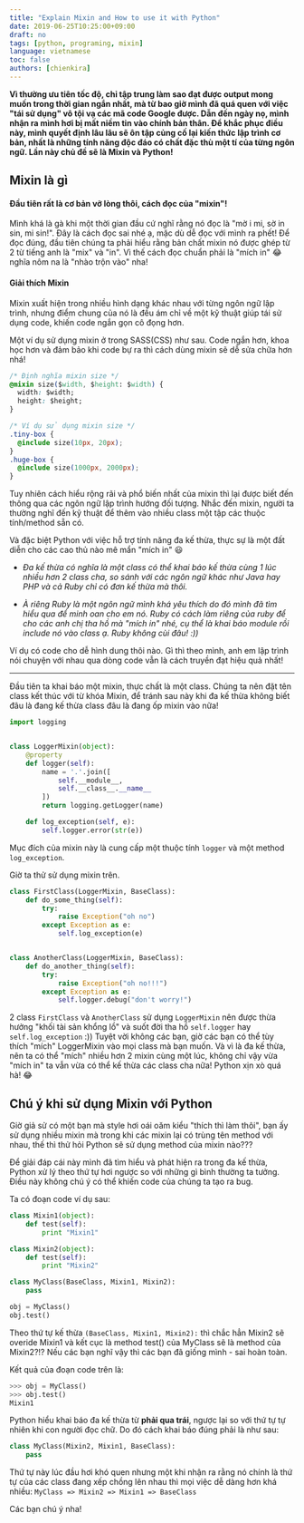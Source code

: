```yaml
---
title: "Explain Mixin and How to use it with Python"
date: 2019-06-25T10:25:00+09:00
draft: no
tags: [python, programing, mixin]
language: vietnamese
toc: false
authors: [chienkira]
---
```


**Vì thường ưu tiên tốc độ, chỉ tập trung làm sao đạt được output mong muốn trong thời gian ngắn nhất, mà từ bao giờ mình đã quá quen với việc "tái sử dụng" vô tội vạ các mã code Google được. Dẫn đến ngày nọ, mình nhận ra mình hơi bị mất niềm tin vào chính bản thân. Để khắc phục điều này, mình quyết định lâu lâu sẽ ôn tập củng cố lại kiến thức lập trình cơ bản, nhất là những tính năng độc đáo có chất đặc thù một tí của từng ngôn ngữ. Lần này chủ đề sẽ là Mixin và Python!**

## Mixin là gì

#### Đầu tiên rất là cơ bản vỡ lòng thôi, cách đọc của "mixin"!

Mình khá là gà khi một thời gian đầu cứ nghĩ rằng nó đọc là "mờ i mi, sờ in sin, mi sin!".
Đây là cách đọc sai nhé ạ, mặc dù dễ đọc với mình ra phết!
Để đọc đúng, đầu tiên chúng ta phải hiểu rằng bản chất mixin nó được ghép từ 2 từ tiếng anh là "mix" và "in".
Vì thế cách đọc chuẩn phải là "mích in" :joy: nghĩa nôm na là "nhào trộn vào" nha!

#### Giải thích Mixin 

Mixin xuất hiện trong nhiều hình dạng khác nhau với từng ngôn ngữ lập trình, nhưng điểm chung của nó là đều ám chỉ về một kỹ thuật giúp tái sử dụng code, khiến code ngắn gọn cô đọng hơn.

Một ví dụ sử dụng mixin ở trong SASS(CSS) như sau. Code ngắn hơn, khoa học hơn và đảm bảo khi code bự ra thì cách dùng mixin sẽ dễ sửa chữa hơn nhá!

```CSS
/* Định nghĩa mixin size */
@mixin size($width, $height: $width) {
  width: $width;
  height: $height;
}

/* Ví dụ sử dụng mixin size */
.tiny-box {
  @include size(10px, 20px);
}
.huge-box {
  @include size(1000px, 2000px);
}
```

Tuy nhiên cách hiểu rộng rãi và phổ biến nhất của mixin thì lại được biết đến thông qua các ngôn ngữ lập trình hướng đối tượng. Nhắc đến mixin, người ta thường nghĩ đến kỹ thuật để thêm vào nhiều class một tập các thuộc tính/method sẵn có.

Và đặc biệt Python với việc hỗ trợ tính năng đa kế thừa, thực sự là một đất diễn cho các cao thủ nào mê mẩn "mích in" :smiley: 

- *Đa kế thừa có nghĩa là một class có thể khai báo kế thừa cùng 1 lúc nhiều hơn 2 class cha, so sánh với các ngôn ngữ khác như Java hay PHP và cả Ruby chỉ có đơn kế thừa mà thôi.*

- *À riêng Ruby là một ngôn ngữ mình khá yêu thích do đó mình đã tìm hiểu qua để minh oan cho em nó. Ruby có cách làm riêng của ruby để cho các anh chị tha hồ mà "mích in" nhé, cụ thể là khai báo module rồi include nó vào class ạ. Ruby không cùi đâu! :))*

Ví dụ có code cho dễ hình dung thôi nào. Gì thì theo mình, anh em lập trình 
nói chuyện với nhau qua dòng code vẫn là cách truyền đạt hiệu quả nhất!

---

Đầu tiên ta khai báo một mixin, thực chất là một class. Chúng ta nên đặt tên class kết thúc với từ khóa Mixin, để tránh sau này khi đa kế thừa không biết đâu là đang kế thừa class đâu là đang ốp mixin vào nữa!

```python
import logging


class LoggerMixin(object):
    @property
    def logger(self):
        name = '.'.join([
            self.__module__,
            self.__class__.__name__
        ])
        return logging.getLogger(name)

    def log_exception(self, e):
        self.logger.error(str(e))
```

Mục đích của mixin này là cung cấp một thuộc tính `logger` và một method `log_exception`.

Giờ ta thử sử dụng mixin trên.

```python
class FirstClass(LoggerMixin, BaseClass):
    def do_some_thing(self):
        try:
            raise Exception("oh no")
        except Exception as e:
            self.log_exception(e)


class AnotherClass(LoggerMixin, BaseClass):
    def do_another_thing(self):
        try:
            raise Exception("oh no!!!")
        except Exception as e:
            self.logger.debug("don't worry!")
```

2 class `FirstClass` và `AnotherClass` sử dụng `LoggerMixin` nên được thừa hưởng "khối tài sản khổng lồ" và suốt đời tha hồ `self.logger` hay `self.log_exception` :)) Tuyệt vời không các bạn, giờ các bạn có thể tùy thích "mích" LoggerMixin vào mọi class mà bạn muốn. Và vì là đa kế thừa, nên ta có thể "mích" nhiều hơn 2 mixin cùng một lúc, không chỉ vậy vừa "mích in" ta vẫn vừa có thể kế thừa các class cha nữa! Python xịn xò quá hà! :joy:

## Chú ý khi sử dụng Mixin với Python

Giờ giả sử có một bạn mà style hơi oái oăm kiểu "thích thì làm thôi", bạn ấy sử dụng nhiều mixin mà trong khi các mixin lại có trùng tên method với nhau, thế thì thử hỏi Python sẽ sử dụng method của mixin nào???

Để giải đáp cái này mình đã tìm hiểu và phát hiện ra trong đa kế thừa, Python xử lý theo thứ tự hơi ngược so với những gì bình thường ta tưởng.
Điều này không chú ý có thể khiến code của chúng ta tạo ra bug.

Ta có đoạn code ví dụ sau:
```python
class Mixin1(object):
    def test(self):
        print "Mixin1"

class Mixin2(object):
    def test(self):
        print "Mixin2"

class MyClass(BaseClass, Mixin1, Mixin2):
    pass

obj = MyClass()
obj.test()
```

Theo thứ tự kế thừa `(BaseClass, Mixin1, Mixin2):` thì chắc hẳn Mixin2 sẽ overide Mixin1 và kết cục là method test() của MyClass sẽ là method của Mixin2?!? Nếu các bạn nghĩ vậy thì các bạn đã giống mình - sai hoàn toàn.

Kết quả của đoạn code trên là:
```python
>>> obj = MyClass()
>>> obj.test()
Mixin1
```

Python hiểu khai báo đa kế thừa từ **phải qua trái**, ngược lại so với thứ tự tự nhiên khi con người đọc chữ. Do đó cách khai báo đúng phải là như sau:
```python
class MyClass(Mixin2, Mixin1, BaseClass):
    pass
```

Thứ tự này lúc đầu hơi khó quen nhưng một khi nhận ra rằng nó chính là thứ tự của các class đang xếp chồng lên nhau thì mọi việc dễ dàng hơn khá nhiều:
`MyClass => Mixin2 => Mixin1 => BaseClass`

Các bạn chú ý nha!


